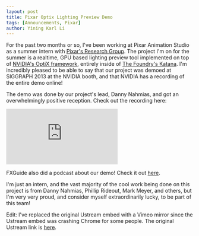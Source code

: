 ```yaml
---
layout: post
title: Pixar Optix Lighting Preview Demo
tags: [Announcements, Pixar]
author: Yining Karl Li
---
```


For the past two months or so, I've been working at Pixar Animation Studio as a summer intern with [Pixar's Research Group](http://graphics.pixar.com/research/). The project I'm on for the summer is a realtime, GPU based lighting preview tool implemented on top of [NVIDIA's OptiX framework](http://www.nvidia.com/object/optix.html), entirely inside of [The Foundry's Katana](http://www.thefoundry.co.uk/products/katana/). I'm incredibly pleased to be able to say that our project was demoed at SIGGRAPH 2013 at the NVIDIA booth, and that NVIDIA has a recording of the entire demo online!

The demo was done by our project's lead, Danny Nahmias, and got an overwhelmingly positive reception. Check out the recording here:

<div class='embed-container'><iframe src='https://player.vimeo.com/video/71150839' frameborder='0' allow="fullscreen; picture-in-picture; encrypted-media">Using NVIDIA® OptiX™ for Lighting Preview in a Katana-Based Production Pipeline</iframe></div>

FXGuide also did a podcast about our demo! Check it out [here](http://www.fxguide.com/fxpodcasts/fxpodcast-258-siggraph-2013-final-report/).

I'm just an intern, and the vast majority of the cool work being done on this project is from Danny Nahmias, Phillip Rideout, Mark Meyer, and others, but I'm very very proud, and consider myself extraordinarily lucky, to be part of this team!

Edit: I've replaced the original Ustream embed with a Vimeo mirror since the Ustream embed was crashing Chrome for some people. The original Ustream link is [here](http://ustream.tv/recorded/36266865).
